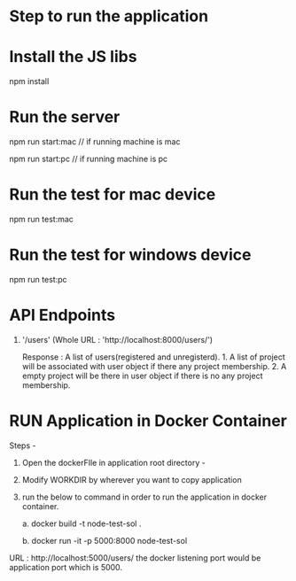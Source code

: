 Step to run the application 
================================

# Install the JS libs
  npm install

# Run the server
  npm run start:mac // if running machine is mac
  
  
  npm run start:pc // if running machine is pc
  
# Run the test for mac device
  npm run test:mac

# Run the test for windows device
  npm run test:pc


# API Endpoints

1. '/users' (Whole URL : 'http://localhost:8000/users/')
    
    Response : A list of users(registered and unregisterd).
                 1. A list of project will be associated with user object if there any project membership.
                 2. A empty project will be there in user object if there is no any project membership.

# RUN Application in Docker Container

Steps -
 1. Open the dockerFIle in application root directory -
 2. Modify WORKDIR by wherever you want to copy application
 3. run the below to command in order to run the application in docker container.
 
    a.  docker build -t node-test-sol .
    
    b.  docker run -it -p 5000:8000 node-test-sol
  
URL : http://localhost:5000/users/ 
the docker listening port would be application port which is 5000.
